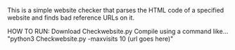 This is a simple website checker that parses the HTML code of a specified website and finds bad reference URLs on it.

HOW TO RUN:
Download Checkwebsite.py
Compile using a command like... 
"python3 Checkwebsite.py -maxvisits 10 (url goes here)"
